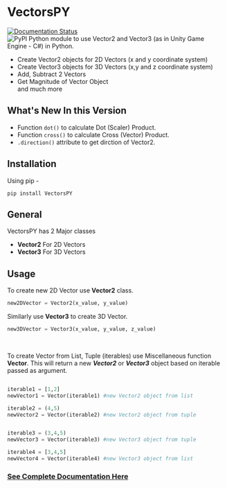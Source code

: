 # VectorsPY
[![Documentation Status](https://readthedocs.org/projects/vectorspy/badge/?version=latest)](https://vectorspy.readthedocs.io/en/latest/?badge=latest)
<br>
![PyPI](https://img.shields.io/pypi/v/vectorspy)
Python module to use Vector2 and Vector3 (as in Unity Game Engine - C#) in Python.

- Create Vector2 objects for 2D Vectors (x and y coordinate system)
- Create Vector3 objects for 3D Vectors (x,y and z coordinate system)
- Add, Subtract 2 Vectors
- Get Magnitude of Vector Object<br>
and much more

## What's New In this Version
- Function ```dot()``` to calculate Dot (Scaler) Product.
- Function ```cross()``` to calculate Cross (Vector) Product.
- ```.direction()``` attribute to get dirction of Vector2.

## Installation

Using pip - 
```
pip install VectorsPY
```


## General
VectorsPY has 2 Major classes
- **Vector2** For 2D Vectors
- **Vector3** For 3D Vectors


## Usage

To create new 2D Vector use **Vector2** class.
```python
new2DVector = Vector2(x_value, y_value)
```
Similarly use **Vector3** to create 3D Vector.
```python
new3DVector = Vector3(x_value, y_value, z_value)
```
<br>

To create Vector from List, Tuple (iterables) use Miscellaneous function **Vector**. This will return a new ***Vector2*** or ***Vector3*** object based on iterable passed as argument.
```python

iterable1 = [1,2] 
newVector1 = Vector(iterable1) #new Vector2 object from list

iterable2 = (4,5)
newVector2 = Vector(iterable2) #new Vector2 object from tuple


iterable3 = (3,4,5)
newVector3 = Vector(iterable3) #new Vector3 object from tuple

iterable4 = [3,4,5]
newVector4 = Vector(iterable4) #new Vector3 object from list
```
### [See Complete Documentation Here](https://vectorspy.readthedocs.io/en/latest/)


